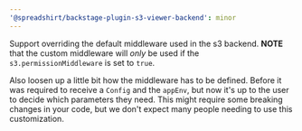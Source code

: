 ```yaml
---
'@spreadshirt/backstage-plugin-s3-viewer-backend': minor
---
```


Support overriding the default middleware used in the s3 backend. **NOTE** that
the custom middleware will _only_ be used if the `s3.permissionMiddleware` is set to `true`.

Also loosen up a little bit how the middleware has to be defined. Before it was required
to receive a `Config` and the `appEnv`, but now it's up to the user to decide which parameters
they need. This might require some breaking changes in your code, but we don't expect many people
needing to use this customization.